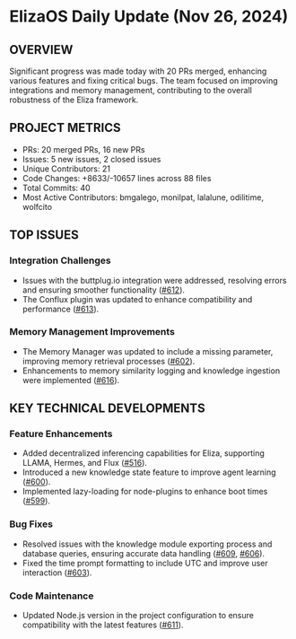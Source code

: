 # ElizaOS Daily Update (Nov 26, 2024)

## OVERVIEW 
Significant progress was made today with 20 PRs merged, enhancing various features and fixing critical bugs. The team focused on improving integrations and memory management, contributing to the overall robustness of the Eliza framework.

## PROJECT METRICS
- PRs: 20 merged PRs, 16 new PRs
- Issues: 5 new issues, 2 closed issues
- Unique Contributors: 21
- Code Changes: +8633/-10657 lines across 88 files
- Total Commits: 40
- Most Active Contributors: bmgalego, monilpat, lalalune, odilitime, wolfcito

## TOP ISSUES
### Integration Challenges
- Issues with the buttplug.io integration were addressed, resolving errors and ensuring smoother functionality ([#612](https://github.com/elizaos/eliza/issues/612)).
- The Conflux plugin was updated to enhance compatibility and performance ([#613](https://github.com/elizaos/eliza/issues/613)).

### Memory Management Improvements
- The Memory Manager was updated to include a missing parameter, improving memory retrieval processes ([#602](https://github.com/elizaos/eliza/issues/602)).
- Enhancements to memory similarity logging and knowledge ingestion were implemented ([#616](https://github.com/elizaos/eliza/issues/616)).

## KEY TECHNICAL DEVELOPMENTS
### Feature Enhancements
- Added decentralized inferencing capabilities for Eliza, supporting LLAMA, Hermes, and Flux ([#516](https://github.com/elizaos/eliza/pull/516)).
- Introduced a new knowledge state feature to improve agent learning ([#600](https://github.com/elizaos/eliza/pull/600)).
- Implemented lazy-loading for node-plugins to enhance boot times ([#599](https://github.com/elizaos/eliza/pull/599)).

### Bug Fixes
- Resolved issues with the knowledge module exporting process and database queries, ensuring accurate data handling ([#609](https://github.com/elizaos/eliza/pull/609), [#606](https://github.com/elizaos/eliza/pull/606)).
- Fixed the time prompt formatting to include UTC and improve user interaction ([#603](https://github.com/elizaos/eliza/pull/603)).

### Code Maintenance
- Updated Node.js version in the project configuration to ensure compatibility with the latest features ([#611](https://github.com/elizaos/eliza/pull/611)).